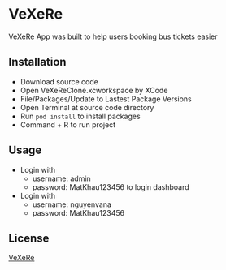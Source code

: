 # VeXeRe

VeXeRe App was built to help users booking bus tickets easier

## Installation

 - Download source code
 - Open VeXeReClone.xcworkspace by XCode
 - File/Packages/Update to Lastest Package Versions
 - Open Terminal at source code directory
 - Run `pod install` to install packages
 - Command + R to run project

## Usage

 - Login with 
    + username: admin
    + password: MatKhau123456
        to login dashboard
 - Login with
    + username: nguyenvana
    + password: MatKhau123456

## License
[VeXeRe](https://vexere.com)
